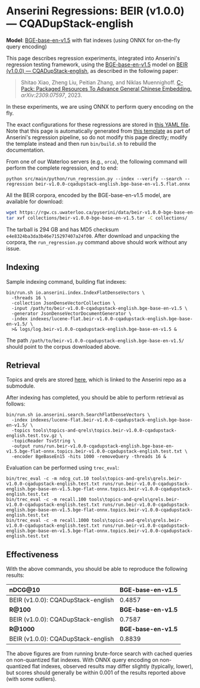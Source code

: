 # Anserini Regressions: BEIR (v1.0.0) &mdash; CQADupStack-english

**Model**: [BGE-base-en-v1.5](https://huggingface.co/BAAI/bge-base-en-v1.5) with flat indexes (using ONNX for on-the-fly query encoding)

This page describes regression experiments, integrated into Anserini's regression testing framework, using the [BGE-base-en-v1.5](https://huggingface.co/BAAI/bge-base-en-v1.5) model on [BEIR (v1.0.0) &mdash; CQADupStack-english](http://beir.ai/), as described in the following paper:

> Shitao Xiao, Zheng Liu, Peitian Zhang, and Niklas Muennighoff. [C-Pack: Packaged Resources To Advance General Chinese Embedding.](https://arxiv.org/abs/2309.07597) _arXiv:2309.07597_, 2023.

In these experiments, we are using ONNX to perform query encoding on the fly.

The exact configurations for these regressions are stored in [this YAML file](../../src/main/resources/regression/beir-v1.0.0-cqadupstack-english.bge-base-en-v1.5.flat.onnx.yaml).
Note that this page is automatically generated from [this template](../../src/main/resources/docgen/templates/beir-v1.0.0-cqadupstack-english.bge-base-en-v1.5.flat.onnx.template) as part of Anserini's regression pipeline, so do not modify this page directly; modify the template instead and then run `bin/build.sh` to rebuild the documentation.

From one of our Waterloo servers (e.g., `orca`), the following command will perform the complete regression, end to end:

```
python src/main/python/run_regression.py --index --verify --search --regression beir-v1.0.0-cqadupstack-english.bge-base-en-v1.5.flat.onnx
```

All the BEIR corpora, encoded by the BGE-base-en-v1.5 model, are available for download:

```bash
wget https://rgw.cs.uwaterloo.ca/pyserini/data/beir-v1.0.0-bge-base-en-v1.5.tar -P collections/
tar xvf collections/beir-v1.0.0-bge-base-en-v1.5.tar -C collections/
```

The tarball is 294 GB and has MD5 checksum `e4e8324ba3da3b46e715297407a24f00`.
After download and unpacking the corpora, the `run_regression.py` command above should work without any issue.

## Indexing

Sample indexing command, building flat indexes:

```
bin/run.sh io.anserini.index.IndexFlatDenseVectors \
  -threads 16 \
  -collection JsonDenseVectorCollection \
  -input /path/to/beir-v1.0.0-cqadupstack-english.bge-base-en-v1.5 \
  -generator JsonDenseVectorDocumentGenerator \
  -index indexes/lucene-flat.beir-v1.0.0-cqadupstack-english.bge-base-en-v1.5/ \
  >& logs/log.beir-v1.0.0-cqadupstack-english.bge-base-en-v1.5 &
```

The path `/path/to/beir-v1.0.0-cqadupstack-english.bge-base-en-v1.5/` should point to the corpus downloaded above.

## Retrieval

Topics and qrels are stored [here](https://github.com/castorini/anserini-tools/tree/master/topics-and-qrels), which is linked to the Anserini repo as a submodule.

After indexing has completed, you should be able to perform retrieval as follows:

```
bin/run.sh io.anserini.search.SearchFlatDenseVectors \
  -index indexes/lucene-flat.beir-v1.0.0-cqadupstack-english.bge-base-en-v1.5/ \
  -topics tools\topics-and-qrels\topics.beir-v1.0.0-cqadupstack-english.test.tsv.gz \
  -topicReader TsvString \
  -output runs/run.beir-v1.0.0-cqadupstack-english.bge-base-en-v1.5.bge-flat-onnx.topics.beir-v1.0.0-cqadupstack-english.test.txt \
  -encoder BgeBaseEn15 -hits 1000 -removeQuery -threads 16 &
```

Evaluation can be performed using `trec_eval`:

```
bin/trec_eval -c -m ndcg_cut.10 tools\topics-and-qrels\qrels.beir-v1.0.0-cqadupstack-english.test.txt runs/run.beir-v1.0.0-cqadupstack-english.bge-base-en-v1.5.bge-flat-onnx.topics.beir-v1.0.0-cqadupstack-english.test.txt
bin/trec_eval -c -m recall.100 tools\topics-and-qrels\qrels.beir-v1.0.0-cqadupstack-english.test.txt runs/run.beir-v1.0.0-cqadupstack-english.bge-base-en-v1.5.bge-flat-onnx.topics.beir-v1.0.0-cqadupstack-english.test.txt
bin/trec_eval -c -m recall.1000 tools\topics-and-qrels\qrels.beir-v1.0.0-cqadupstack-english.test.txt runs/run.beir-v1.0.0-cqadupstack-english.bge-base-en-v1.5.bge-flat-onnx.topics.beir-v1.0.0-cqadupstack-english.test.txt
```

## Effectiveness

With the above commands, you should be able to reproduce the following results:

| **nDCG@10**                                                                                                  | **BGE-base-en-v1.5**|
|:-------------------------------------------------------------------------------------------------------------|-----------|
| BEIR (v1.0.0): CQADupStack-english                                                                           | 0.4857    |
| **R@100**                                                                                                    | **BGE-base-en-v1.5**|
| BEIR (v1.0.0): CQADupStack-english                                                                           | 0.7587    |
| **R@1000**                                                                                                   | **BGE-base-en-v1.5**|
| BEIR (v1.0.0): CQADupStack-english                                                                           | 0.8839    |

The above figures are from running brute-force search with cached queries on non-quantized flat indexes.
With ONNX query encoding on non-quantized flat indexes, observed results may differ slightly (typically, lower), but scores should generally be within 0.001 of the results reported above (with some outliers).
